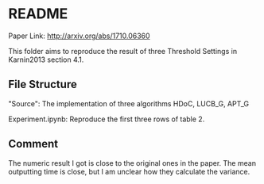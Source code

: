 # README

Paper Link: http://arxiv.org/abs/1710.06360

This folder aims to reproduce the result of three Threshold Settings in Karnin2013 section 4.1.

## File Structure

"Source": The implementation of three algorithms HDoC, LUCB_G, APT_G

Experiment.ipynb: Reproduce the first three rows of table 2.

## Comment

The numeric result I got is close to the original ones in the paper. The mean outputting time is close, but I am unclear how they calculate the variance.
